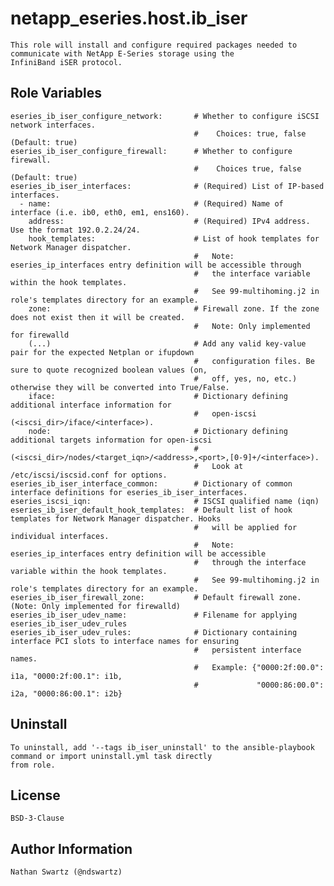# netapp_eseries.host.ib_iser
    This role will install and configure required packages needed to communicate with NetApp E-Series storage using the
    InfiniBand iSER protocol.

## Role Variables
    eseries_ib_iser_configure_network:       # Whether to configure iSCSI network interfaces.
                                             #    Choices: true, false (Default: true)
    eseries_ib_iser_configure_firewall:      # Whether to configure firewall.
                                             #    Choices true, false (Default: true)
    eseries_ib_iser_interfaces:              # (Required) List of IP-based interfaces.
      - name:                                # (Required) Name of interface (i.e. ib0, eth0, em1, ens160).
        address:                             # (Required) IPv4 address. Use the format 192.0.2.24/24.
        hook_templates:                      # List of hook templates for Network Manager dispatcher.
                                             #   Note: eseries_ip_interfaces entry definition will be accessible through
                                             #   the interface variable within the hook templates.
                                             #   See 99-multihoming.j2 in role's templates directory for an example.
        zone:                                # Firewall zone. If the zone does not exist then it will be created.
                                             #   Note: Only implemented for firewalld
        (...)                                # Add any valid key-value pair for the expected Netplan or ifupdown
                                             #   configuration files. Be sure to quote recognized boolean values (on,
                                             #   off, yes, no, etc.) otherwise they will be converted into True/False.
        iface:                               # Dictionary defining additional interface information for
                                             #   open-iscsi (<iscsi_dir>/iface/<interface>).
        node:                                # Dictionary defining additional targets information for open-iscsi
                                             #   (<iscsi_dir>/nodes/<target_iqn>/<address>,<port>,[0-9]+/<interface>).
                                             #   Look at /etc/iscsi/iscsid.conf for options.
    eseries_ib_iser_interface_common:        # Dictionary of common interface definitions for eseries_ib_iser_interfaces.
    eseries_iscsi_iqn:                       # ISCSI qualified name (iqn)
    eseries_ib_iser_default_hook_templates:  # Default list of hook templates for Network Manager dispatcher. Hooks
                                             #   will be applied for individual interfaces.
                                             #   Note: eseries_ip_interfaces entry definition will be accessible
                                             #   through the interface variable within the hook templates.
                                             #   See 99-multihoming.j2 in role's templates directory for an example.
    eseries_ib_iser_firewall_zone:           # Default firewall zone. (Note: Only implemented for firewalld)
    eseries_ib_iser_udev_name:               # Filename for applying eseries_ib_iser_udev_rules
    eseries_ib_iser_udev_rules:              # Dictionary containing interface PCI slots to interface names for ensuring
                                             #   persistent interface names.
                                             #   Example: {"0000:2f:00.0": i1a, "0000:2f:00.1": i1b,
                                             #             "0000:86:00.0": i2a, "0000:86:00.1": i2b}

## Uninstall
    To uninstall, add '--tags ib_iser_uninstall' to the ansible-playbook command or import uninstall.yml task directly
    from role.

## License
    BSD-3-Clause

## Author Information
    Nathan Swartz (@ndswartz)
